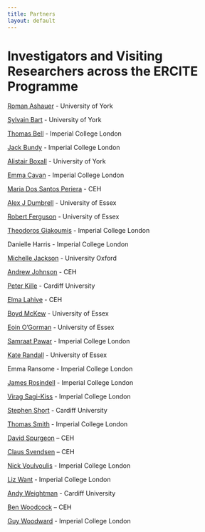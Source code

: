 ```yaml
---
title: Partners
layout: default
---
```


# Investigators and Visiting Researchers across the ERCITE Programme

[Roman Ashauer](https://pure.york.ac.uk/portal/en/researchers/roman-ashauer(35483266-89d9-48bd-88ff-30c1d8b933ed).html) - University of York

[Sylvain Bart](https://pure.york.ac.uk/portal/en/researchers/sylvain-marcel-bart(30eb8cea-53ed-4276-8fc9-965ae313c0b1).html) - University of York

[Thomas Bell](https://www.imperial.ac.uk/people/thomas.bell) - Imperial College London

[Jack Bundy](https://www.imperial.ac.uk/people/j.bundy) - Imperial College London

[Alistair Boxall](https://www.york.ac.uk/environment/our-staff/alistair-boxall/) - University of York

[Emma Cavan](https://www.imperial.ac.uk/people/e.cavan) - Imperial College London

[Maria Dos Santos Periera](https://www.ceh.ac.uk/staff/m-glória-dos-santos-pereira) - CEH

[Alex J Dumbrell](https://www.essex.ac.uk/people/dumbr85003/alex-dumbrell) - University of Essex

[Robert Ferguson](https://www.essex.ac.uk/people/fergu10501/robert-ferguson) - University of Essex

[Theodoros Giakoumis](https://www.imperial.ac.uk/people/theodoros.giakoumis13) - Imperial College London

Danielle Harris - Imperial College London

[Michelle Jackson](https://www.zoo.ox.ac.uk/people/dr-michelle-jackson) - University Oxford

[Andrew Johnson](https://www.ceh.ac.uk/staff/andrew-johnson) - CEH

[Peter Kille](https://sites.cardiff.ac.uk/kille-morgan/the-team/profpkille/) - Cardiff University

[Elma Lahive](https://www.ceh.ac.uk/staff/elma-lahive) - CEH

[Boyd McKew](https://www.essex.ac.uk/people/mckew22805/boyd-mckew) - University of Essex

[Eoin O’Gorman](https://www.essex.ac.uk/people/ogorm99208/eoin-o-gorman) - University of Essex

[Samraat Pawar](https://www.imperial.ac.uk/people/s.pawar) - Imperial College London

[Kate Randall](https://www.essex.ac.uk/people/randa81609/kate-randall) - University of Essex

Emma Ransome - Imperial College London

[James Rosindell](https://www.imperial.ac.uk/people/j.rosindell) - Imperial College London

[Virag Sagi-Kiss](https://www.researchgate.net/profile/Virag_Sagi-Kiss) - Imperial College London

[Stephen Short](https://sites.cardiff.ac.uk/kille-morgan/the-team/dr-stephen-short/) - Cardiff University

[Thomas Smith](https://www.imperial.ac.uk/people/thomas.smith1) - Imperial College London

[David Spurgeon](https://www.ceh.ac.uk/staff/david-spurgeon) – CEH

[Claus Svendsen](https://www.ceh.ac.uk/staff/claus-svendsen) – CEH

[Nick Voulvoulis](https://www.imperial.ac.uk/people/n.voulvoulis) - Imperial College London

[Liz Want](https://www.imperial.ac.uk/people/e.want) - Imperial College London

[Andy Weightman](https://www.cardiff.ac.uk/people/view/81310-weightman-andy) - Cardiff University

[Ben Woodcock](https://www.ceh.ac.uk/staff/ben-woodcock) – CEH

[Guy Woodward](https://www.imperial.ac.uk/people/guy.woodward) - Imperial College London
